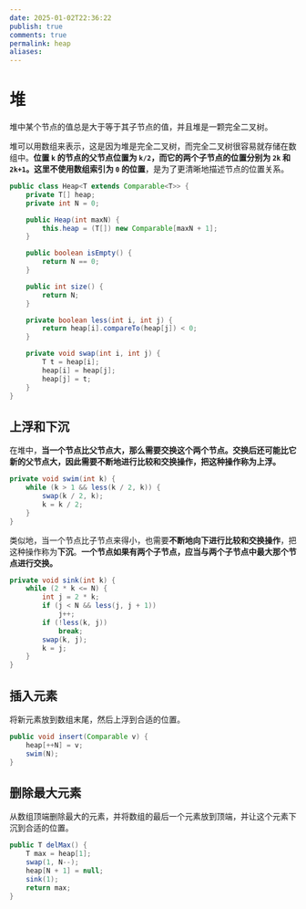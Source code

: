 ```yaml
---
date: 2025-01-02T22:36:22
publish: true
comments: true
permalink: heap
aliases:
---
```


# 堆

堆中某个节点的值总是大于等于其子节点的值，并且堆是一颗完全二叉树。

堆可以用数组来表示，这是因为堆是完全二叉树，而完全二叉树很容易就存储在数组中。**位置 `k` 的节点的父节点位置为 `k/2`，而它的两个子节点的位置分别为 `2k` 和 `2k+1`。这里不使用数组索引为 `0` 的位置**，是为了更清晰地描述节点的位置关系。

``` java
public class Heap<T extends Comparable<T>> {
    private T[] heap;
    private int N = 0;

    public Heap(int maxN) {
        this.heap = (T[]) new Comparable[maxN + 1];
    }

    public boolean isEmpty() {
        return N == 0;
    }

    public int size() {
        return N;
    }

    private boolean less(int i, int j) {
        return heap[i].compareTo(heap[j]) < 0;
    }

    private void swap(int i, int j) {
        T t = heap[i];
        heap[i] = heap[j];
        heap[j] = t;
    }
}
```

## 上浮和下沉

在堆中，**当一个节点比父节点大，那么需要交换这个两个节点。交换后还可能比它新的父节点大，因此需要不断地进行比较和交换操作，把这种操作称为上浮。**

``` java
private void swim(int k) {
    while (k > 1 && less(k / 2, k)) {
        swap(k / 2, k);
        k = k / 2;
    }
}
```

类似地，当一个节点比子节点来得小，也需要**不断地向下进行比较和交换操作**，把这种操作称为**下沉**。**一个节点如果有两个子节点，应当与两个子节点中最大那个节点进行交换。**

``` java
private void sink(int k) {
    while (2 * k <= N) {
        int j = 2 * k;
        if (j < N && less(j, j + 1))
            j++;
        if (!less(k, j))
            break;
        swap(k, j);
        k = j;
    }
}
```

## 插入元素

将新元素放到数组末尾，然后上浮到合适的位置。

``` java
public void insert(Comparable v) {
    heap[++N] = v;
    swim(N);
}
```

## 删除最大元素

从数组顶端删除最大的元素，并将数组的最后一个元素放到顶端，并让这个元素下沉到合适的位置。

``` java
public T delMax() {
    T max = heap[1];
    swap(1, N--);
    heap[N + 1] = null;
    sink(1);
    return max;
}
```

